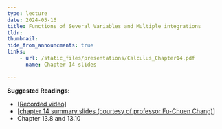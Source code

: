 ```yaml
---
type: lecture
date: 2024-05-16
title: Functions of Several Variables and Multiple integrations
tldr: 
thumbnail: 
hide_from_announcments: true
links: 
    - url: /static_files/presentations/Calculus_Chapter14.pdf
      name: Chapter 14 slides
      
---
```

**Suggested Readings:**
- [[Recorded video]](https://www.youtube.com/playlist?list=PLHNZtBNWQ-85UpVHI042eIOopNS1cpaee)
- [[chapter 14 summary slides (courtesy of professor Fu-Chuen Chang)](/nsysu-calculus2/static_files/presentations/Chap14_Summary.pdf)]
- Chapter 13.8 and 13.10
